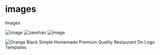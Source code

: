 # images
Images


![image](https://github.com/mdzeeshan-2/images/assets/98448457/eb35f7de-dae5-4193-ad94-474a4d14ef52)
![zeeshan](https://github.com/mdzeeshan-2/images/assets/98448457/566e409b-bc54-412d-83d7-a119210fa73a)
![image](https://github.com/mdzeeshan-2/images/assets/98448457/7209b124-3389-4e1f-a3da-4b8e9d742161)


![Orange Black Simple Homemade Premium Quality Restaurant On Logo Templates](https://github.com/mdzeeshan-2/images/assets/98448457/94030b61-7adc-4a35-8ff5-33697427330b)
